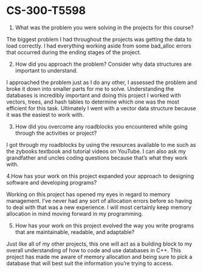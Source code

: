 # CS-300-T5598
1. What was the problem you were solving in the projects for this course?

The biggest problem I had throughout the projects was getting the data to load correctly. I had everything working aside from some bad_alloc errors that occurred during the ending stages of the project.

2. How did you approach the problem? Consider why data structures are important to understand.

I approached the problem just as I do any other, I assessed the problem and broke it down into smaller parts for me to solve. Understanding the databases is incredibly important and doing this project I worked with vectors, trees, and hash tables to determine which one was the most efficient for this task. Ultimately I went with a vector data structure because it was the easiest to work with.

3. How did you overcome any roadblocks you encountered while going through the activities or project?

I got through my roadblocks by using the resources available to me such as the zybooks textbook and tutorial videos on YouTube. I can also ask my grandfather and uncles coding questions because that’s what they work with.

4.How has your work on this project expanded your approach to designing software and developing programs?

Working on this project has opened my eyes in regard to memory management. I’ve never had any sort of allocation errors before so having to deal with that was a new experience. I will most certainly keep memory allocation in mind moving forward in my programming.

5. How has your work on this project evolved the way you write programs that are maintainable, readable, and adaptable?

Just like all of my other projects, this one will act as a building block to my overall understanding of how to code and use databases in C++. This project has made me aware of memory allocation and being sure to pick a database that will best suit the information you’re trying to access.
